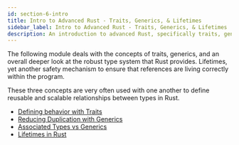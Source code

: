 ```yaml
---
id: section-6-intro
title: Intro to Advanced Rust - Traits, Generics, & Lifetimes
sidebar_label: Intro to Advanced Rust - Traits, Generics, & Lifetimes
description: An introduction to advanced Rust, specifically traits, generics, and lifetimes.
---
```


The following module deals with the concepts of traits, generics, and an overall deeper look at the robust type system that Rust provides.  Lifetimes, yet another safety mechanism to ensure that references are living correctly within the program.

These three concepts are very often used with one another to define reusable and scalable relationships between types in Rust.

- [Defining behavior with Traits](./traits.md)
- [Reducing Duplication with Generics](./generics.md)
- [Associated Types vs Generics](./associated-generics.md)
- [Lifetimes in Rust](./lifetimes.md)
